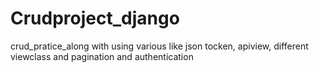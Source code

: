 # Crudproject_django
 crud_pratice_along with using various like json tocken, apiview, different viewclass and pagination and authentication
